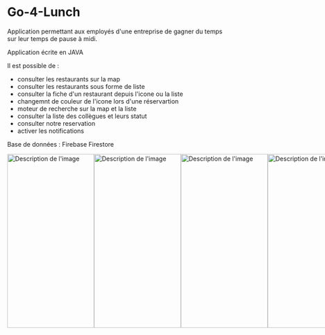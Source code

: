 # Go-4-Lunch

Application permettant aux employés d'une entreprise de gagner du temps sur leur temps de pause à midi.

Application écrite en JAVA 

Il est possible de : 
- consulter les restaurants sur la map
- consulter les restaurants sous forme de liste
- consulter la fiche d'un restaurant depuis l'icone ou la liste
- changemnt de couleur de l'icone lors d'une réservartion
- moteur de recherche sur la map et la liste
- consulter la liste des collègues et leurs statut
- consulter notre reservation
- activer les notifications

Base de données : Firebase Firestore

<div style="display: flex; flex-direction: row; justify-content: space-between;">
<img src="https://github.com/Emre-OVTR/Go-4-Lunch/assets/76522520/60a39d85-a4ca-47a3-8ce8-9c2db003e50a" alt="Description de l'image" width="200" height="400">
<img src="https://github.com/Emre-OVTR/Go-4-Lunch/assets/76522520/eb733566-2f24-485e-af7c-361c5a817faa" alt="Description de l'image" width="200" height="400">
<img src="https://github.com/Emre-OVTR/Go-4-Lunch/assets/76522520/4fe5b2e3-049a-4168-b6b7-2df1b267188a" alt="Description de l'image" width="200" height="400">
<img src="https://github.com/Emre-OVTR/Go-4-Lunch/assets/76522520/95cbae0d-8c78-4072-aaae-43c267c237a7" alt="Description de l'image" width="200" height="400">
<img src="https://github.com/Emre-OVTR/Go-4-Lunch/assets/76522520/1f9b749c-f4de-4823-af48-dec94584cf6f" alt="Description de l'image" width="200" height="400">
<img src="https://github.com/Emre-OVTR/Go-4-Lunch/assets/76522520/43382629-56c4-451f-b704-e79e17a8cae4" alt="Description de l'image" width="200" height="400">
<img src="https://github.com/Emre-OVTR/Go-4-Lunch/assets/76522520/fe1d0a19-def8-42f5-a365-8af0d46089d0" alt="Description de l'image" width="200" height="400">
<img src="https://github.com/Emre-OVTR/Go-4-Lunch/assets/76522520/ecb8159b-086b-40f1-b0cf-c15b97110098" alt="Description de l'image" width="200" height="400">
</div>








